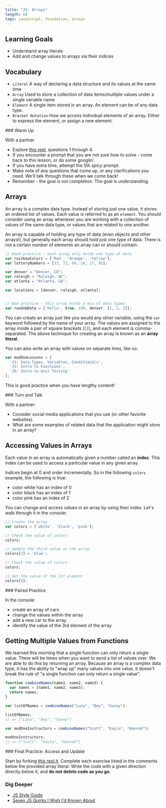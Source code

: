 ```yaml
---
title: "JS: Arrays"
length: 60
tags: javascript, foundation, arrays
---
```


## Learning Goals

* Understand array literals  
* Add and change values to arrays via their indices  

## Vocabulary

- `Literal`  A way of declaring a data structure and its values at the same time
- `Array` Used to store a collection of data items/multiple values under a single variable name
- `Element` A single item stored in an array. An element can be of any data type.
- `Bracket Notation` How we access individual elements of an array. Either to
  express the element, or assign a new element.

<section class="call-to-action">
### Warm Up

With a partner
* Explore [this repl](https://repl.it/@letakeane/03-arrays#index.js), questions 1 through 4.
* If you encounter a prompt that you are not sure how to solve - come back to this lesson, or do some googlin'.
* If you have extra time,  attempt the 5th *spicy* prompt.
* Make note of any questions that come up, or any clarifications you need. We'll talk through these when we come back!
* Remember - the goal is not completion. The goal is understanding.
</section>

## Arrays

An array is a complex data type. Instead of storing just one value, it stores an ordered list of values. Each value is referred to as an `element`. You should consider using an array whenever you are working with a collection of values of the same data type, or values that are related to one another. 

An array is capable of holding any type of data (even objects and other arrays!), but generally each array should hold just one type of data. There is not a certain number of elements an array can or should contain:

```js
// Good practice - each array only holds one type of data
var rainbowColors = ['Red', 'Orange', 'Yellow']; 
var lotteryNumbers = [33, 72, 64, 18, 17, 85];

var denver = "Denver, CO";
var raleigh = "Raleigh, NC";
var atlanta = "Atlanta, GA";

var locations = [denver, raleigh, atlanta];


// Bad practice - this array holds a mix of data types
var randomData = ['hello', true, 100, denver, [1, 2, 3]];
```
You can create an array just like you would any other variable, using the `var` keyword followed by the name of your array. The values are assigned to the array inside a pair of square brackets (`[]`), and each element is comma-separated. The above technique for creating an array is known as an **array literal**. 

You can also write an array with values on separate lines, like so:

```javascript
var modOneLessons = [
  'JS: Data Types, Variables, Conditionals',
  'JS: Intro to Functions',
  'JS: Intro to Unit Testing'
];
```
This is good practice when you have lengthy content!

<section class="call-to-action">
### Turn and Talk

With a partner:  
- Consider social media applications that you use (or other favorite websites).
- What are some examples of related data that the application might store in an array?
</section>

## Accessing Values in Arrays

Each value in an array is automatically given a number called an **index**. This index can be used to access a particular value in any given array.

Indices begin at 0 and order incrementally. So in the following `colors` example, the following is true:

- color white has an index of 0
- color black has an index of 1
- color pink has an index of 2

You can change and access values in an array by using their index. Let's walk through it in the console:

```javascript
// Create the array
var colors = ['white', 'black', 'pink'];

// Check the value of colors
colors;

// Update the third value in the array
colors[2] = 'blue';

// Check the value of colors
colors;

// Get the value of the 1st element
colors[0];
```

<section class="call-to-action">
### Paired Practice

In the console:  
- create an array of cars
- change the values within the array
- add a new car to the array
- identify the value of the 3rd element of the array
</section>

## Getting Multiple Values from Functions

We learned this morning that a single function can only return a single value. There will be times when you want to send a list of values over. We are able to do this by returning an array. Because an array is a complex data type, it has the ability to "wrap up" many values into one value, it doesn't break the rule of "a single function can only return a single value".

```javascript
function combineNames(name1, name2, name3) {
  var names = [name1, name2, name3];
  return names;
}

var listOfNames = combineNames("Luna", "Bey", "Sunny");

listOfNames;
// => ["Luna", "Bey", "Sunny"]

var modOneInstructors = combineNames("Scott", "Kayla", "Hannah");

modOneInstructors;
// => ["Scott", "Kayla", "Hannah"]

```

<section class="call-to-action">
### Final Practice: Access and Update

Start by forking [this repl.it](https://repl.it/@HannahHudson/IntroArrayPractice). Complete each exercise listed in the comments below the provided array literal. Write the code with a given direction directly below it, and **do not delete code as you go**.
</section>

### Dig Deeper

* [JS Style Guide](https://github.com/turingschool-examples/javascript)
* [Seven JS Quirks I Wish I'd Known About](http://developer.telerik.com/featured/seven-javascript-quirks-i-wish-id-known-about/#expdec)  
